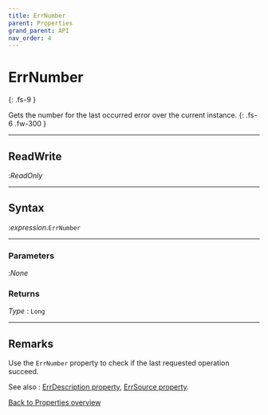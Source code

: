 ```yaml
---
title: ErrNumber
parent: Properties
grand_parent: API
nav_order: 4
---
```


# ErrNumber
{: .fs-9 }

Gets the number for the last occurred error over the current instance.
{: .fs-6 .fw-300 }

---

## ReadWrite
:_ReadOnly_

---

## Syntax
:*expression*.`ErrNumber`

---

### Parameters
:_None_

### Returns

*Type*
: `Long`

---

## Remarks

Use the `ErrNumber` property to check if the last requested operation succeed.

See also
: [ErrDescription property](https://ws-garcia.github.io/VBA-CSV-interface/api/properties/errors/errdescription.html), [ErrSource property](https://ws-garcia.github.io/VBA-CSV-interface/api/properties/errors/errsource.html).
 
[Back to Properties overview](https://ws-garcia.github.io/VBA-CSV-interface/api/properties/)